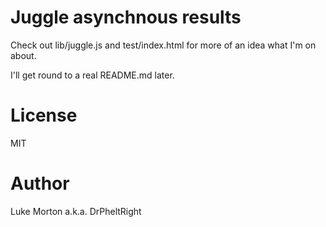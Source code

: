 # Juggle asynchnous results

Check out lib/juggle.js and test/index.html for more of an
idea what I'm on about.

I'll get round to a real README.md later.

# License

MIT

# Author

Luke Morton a.k.a. DrPheltRight